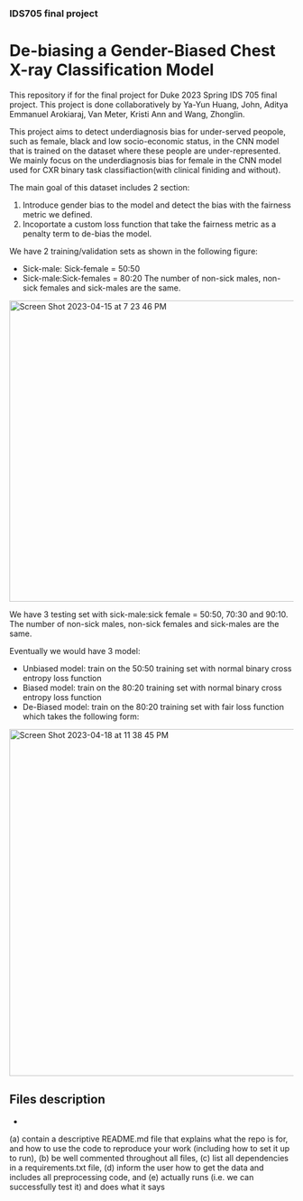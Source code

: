 ### IDS705 final project
# De-biasing a Gender-Biased Chest X-ray Classification Model
This repository if for the final project for Duke 2023 Spring IDS 705 final project. This project is done collaboratively by Ya-Yun Huang, John, Aditya Emmanuel Arokiaraj, Van Meter, Kristi Ann and Wang, Zhonglin.

This project aims to detect underdiagnosis bias for under-served peopole, such as female, black and low socio-economic status, in the CNN model that is trained on the dataset where these people are under-represented. We mainly focus on the underdiagnosis bias for female in the CNN model used for CXR binary task classifiaction(with clinical finiding and without). 

The main goal of this dataset includes 2 section:
1. Introduce gender bias to the model and detect the bias with the fairness metric we defined.
2. Incoportate a custom loss function that take the fairness metric as a penalty term to de-bias the model.

We have 2 training/validation sets as shown in the following figure:
- Sick-male: Sick-female = 50:50
- Sick-male:Sick-females = 80:20
The number of non-sick males, non-sick females and sick-males are the same.
<img width="534" alt="Screen Shot 2023-04-15 at 7 23 46 PM" src="https://user-images.githubusercontent.com/110958060/233205323-3fd68f8a-eaa2-4b87-aed6-cdb2b9248473.png">

We have 3 testing set with sick-male:sick female = 50:50, 70:30 and 90:10. The number of non-sick males, non-sick females and sick-males are the same.

Eventually we would have 3 model:
- Unbiased model: train on the 50:50 training set with normal binary cross entropy loss function
- Biased model: train on the 80:20 training set with normal binary cross entropy loss function
- De-Biased model: train on the 80:20 training set with fair loss function which takes the following form:
<img width="615" alt="Screen Shot 2023-04-18 at 11 38 45 PM" src="https://user-images.githubusercontent.com/110958060/233206057-6b2d1ba1-3cd6-490a-a917-683456987685.png">


## Files description
- 
(a) contain a descriptive README.md file that explains what the repo is for, and how to use the code to reproduce your work (including how to set it up to run), (b) be well commented throughout all files, (c) list all dependencies in a requirements.txt file, (d) inform the user how to get the data and includes all preprocessing code, and (e) actually runs (i.e. we can successfully test it) and does what it says
